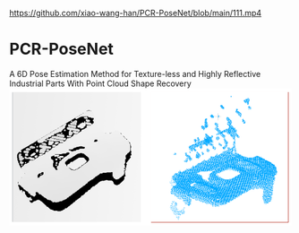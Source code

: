 https://github.com/xiao-wang-han/PCR-PoseNet/blob/main/111.mp4
# PCR-PoseNet
A 6D Pose Estimation Method for Texture-less and Highly Reflective Industrial Parts With Point Cloud Shape Recovery
![Image text](https://github.com/xiao-wang-han/PCR-PoseNet/blob/main/111.png)

